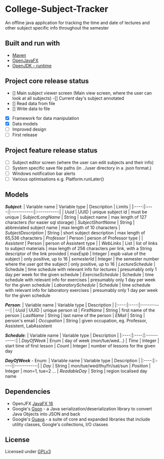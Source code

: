 # College-Subject-Tracker
An offline java application for tracking the time and date of lectures and other subject specific info throughout the semester

## Built and run with
* [Maven](https://mvnrepository.com/artifact/org.openjfx/javafx/16)
* [OpenJavaFX](https://openjfx.io/openjfx-docs/)
* [OpenJDK - runtime](https://www.openlogic.com/openjdk-downloads)

## Project core release status
- [] Main subject viewer screen (Main view screen, where the user can look at all subjects)
  -[] Current day's subject annotated
- [] Read data from file
- [] Write data to file
- [x] Framework for data manipulation
- [x] Data models
- [ ] Improved design
- [ ] First release

## Project feature release status
- [ ] Subject editor screen (where the user can edit subjects and their info)
- [ ] System specific save file paths (in ../user directory in a .json format.)
- [ ] Windows notification bar alerts
- [ ] Various optimisations e.g. Platform.runLater() 

## Models
**_Subject_**:
| Variable name | Variable type | Description | Limits |
|:----:|:----:|:-----------:|:-----------:|
| *Uuid* | UUID |	unique subject id | must be unique
| *SubjectLongName* | String	| subject name | max length of 127 characters (for easier sql storage)
| *SubjectShortName* | String | abbreviated subject name | max length of 10 characters
| *SubjectDescription* | String | short subject description | max length of 65,536 characters
| *Professor* | Person | person of Professor type |
| *Assistent* | Person | person of Assistent type | 
| *WebLinks* | List<WebLink> | list of links to subject materials | max length of 256 characters per link, with a String descriptor of the link provided
| *maxEspb* | Integer	|	espb value of the subject | only positive, up to 16
| *semesterId* | Integer	|	the semester number where the user got the subject | only positive, up to 16
| *LectureSchedule* | Schedule | time schedule with relevant info for lectures | presumably only 1 day per week for the given schedule
| *ExerciseSchedule* | Schedule | time schedule with relevant info for exercises | presumably only 1 day per week for the given schedule
| *LaboratorySchedule* | Schedule | time schedule with relevant info for laboratory exercises | presumably only 1 day per week for the given schedule

**_Person_**:
| Variable name | Variable type | Description |
|:----:|:----:|:-----------:|
| *Uuid* | UUID |	unique person id
| *FirstName* | String |	first name of the person
| *LastName* | String |	last name of the person
| *EMail* | String |	person's email
| *Occupation* | String |	given occupation, eg. Professor, Assistent, LabAssistent

 **_Schedule_**:
| Variable name | Variable type | Description |
|:----:|:----:|:-----------:|
| *DayOfWeek* | Enum |	day of week (mon/tue/wed...)
| *Time* | Integer |	start time of first lesson
| *Count* | Integer |	number of lessons for the given day

 **_DayOfWeek_** - Enum:
| Variable name | Variable type | Description |
|:----:|:----:|:-----------:|
| *Day* | String |	mon/tue/wed/thu/fri/sat/sun
| *Position* | Integer |	mon=1, tue=2 ...
| *ReadableDay* | String |	region localised day name

## Dependencies
* OpenJFX [JavaFX 16](https://mvnrepository.com/artifact/org.openjfx/javafx/16)
* Google's [Gson](https://mvnrepository.com/artifact/com.google.code.gson/gson) - a Java serialization/deserialization library to convert Java Objects into JSON and back
* Google's [Guava](https://mvnrepository.com/artifact/com.google.guava/guava) - a suite of core and expanded libraries that include utility classes, Google's collections, I/O classes

## License
Licensed under [GPLv3](https://www.gnu.org/licenses/gpl-3.0.html)
